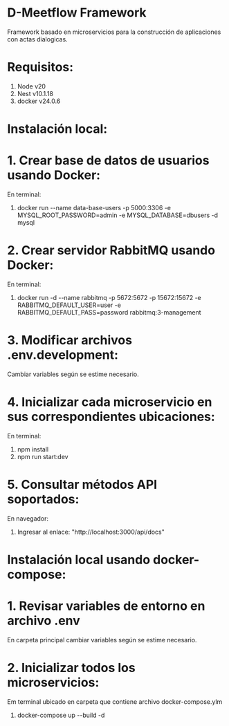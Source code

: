 # D-Meetflow Framework
Framework basado en microservicios para la construcción de aplicaciones con actas dialogicas.

# Requisitos:
1. Node v20
2. Nest v10.1.18
3. docker v24.0.6

# Instalación local:

# 1. Crear base de datos de usuarios usando Docker:
En terminal:
1. docker run --name data-base-users -p 5000:3306 -e MYSQL_ROOT_PASSWORD=admin -e MYSQL_DATABASE=dbusers -d mysql

# 2. Crear servidor RabbitMQ usando Docker:
En terminal:
1. docker run -d --name rabbitmq -p 5672:5672 -p 15672:15672 -e RABBITMQ_DEFAULT_USER=user -e RABBITMQ_DEFAULT_PASS=password rabbitmq:3-management

# 3. Modificar archivos .env.development:
Cambiar variables según se estime necesario.

# 4. Inicializar cada microservicio en sus correspondientes ubicaciones:
En terminal:
1. npm install
2. npm run start:dev

# 5. Consultar métodos API soportados:
En navegador:
1. Ingresar al enlace: "http://localhost:3000/api/docs"

# Instalación local usando docker-compose:

# 1. Revisar variables de entorno en archivo .env
En carpeta principal cambiar variables según se estime necesario.

# 2. Inicializar todos los microservicios:
Em terminal ubicado en carpeta que contiene archivo docker-compose.ylm
1. docker-compose up --build -d


